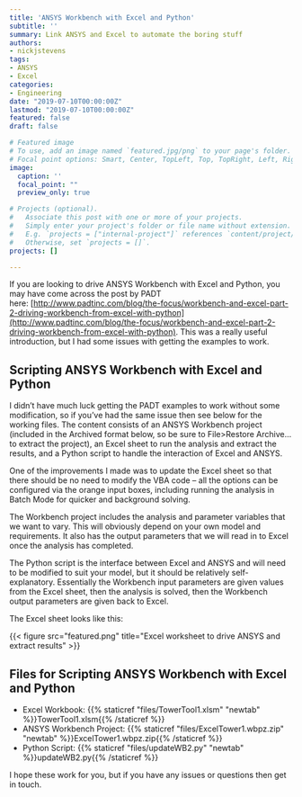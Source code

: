 ```yaml
---
title: 'ANSYS Workbench with Excel and Python'
subtitle: ''
summary: Link ANSYS and Excel to automate the boring stuff
authors:
- nickjstevens
tags:
- ANSYS
- Excel
categories:
- Engineering
date: "2019-07-10T00:00:00Z"
lastmod: "2019-07-10T00:00:00Z"
featured: false
draft: false

# Featured image
# To use, add an image named `featured.jpg/png` to your page's folder.
# Focal point options: Smart, Center, TopLeft, Top, TopRight, Left, Right, BottomLeft, Bottom, BottomRight
image:
  caption: ''
  focal_point: ""
  preview_only: true

# Projects (optional).
#   Associate this post with one or more of your projects.
#   Simply enter your project's folder or file name without extension.
#   E.g. `projects = ["internal-project"]` references `content/project/deep-learning/index.md`.
#   Otherwise, set `projects = []`.
projects: []

---
```


If you are looking to drive ANSYS Workbench with Excel and Python, you may have come across the post by PADT here: [http://www.padtinc.com/blog/the-focus/workbench-and-excel-part-2-driving-workbench-from-excel-with-python](http://www.padtinc.com/blog/the-focus/workbench-and-excel-part-2-driving-workbench-from-excel-with-python). This was a really useful introduction, but I had some issues with getting the examples to work.

## Scripting ANSYS Workbench with Excel and Python

I didn’t have much luck getting the PADT examples to work without some modification, so if you’ve had the same issue then see below for the working files. The content consists of an ANSYS Workbench project (included in the Archived format below, so be sure to File>Restore Archive… to extract the project), an Excel sheet to run the analysis and extract the results, and a Python script to handle the interaction of Excel and ANSYS.

One of the improvements I made was to update the Excel sheet so that there should be no need to modify the VBA code – all the options can be configured via the orange input boxes, including running the analysis in Batch Mode for quicker and background solving.

The Workbench project includes the analysis and parameter variables that we want to vary. This will obviously depend on your own model and requirements. It also has the output parameters that we will read in to Excel once the analysis has completed.

The Python script is the interface between Excel and ANSYS and will need to be modified to suit your model, but it should be relatively self-explanatory. Essentially the Workbench input parameters are given values from the Excel sheet, then the analysis is solved, then the Workbench output parameters are given back to Excel.

The Excel sheet looks like this:

{{< figure src="featured.png" title="Excel worksheet to drive ANSYS and extract results" >}}

## Files for Scripting ANSYS Workbench with Excel and Python

- Excel Workbook: {{% staticref "files/TowerTool1.xlsm" "newtab" %}}TowerTool1.xlsm{{% /staticref %}}
- ANSYS Workbench Project: {{% staticref "files/ExcelTower1.wbpz.zip" "newtab" %}}ExcelTower1.wbpz.zip{{% /staticref %}}
- Python Script: {{% staticref "files/updateWB2.py" "newtab" %}}updateWB2.py{{% /staticref %}}

I hope these work for you, but if you have any issues or questions then get in touch.

